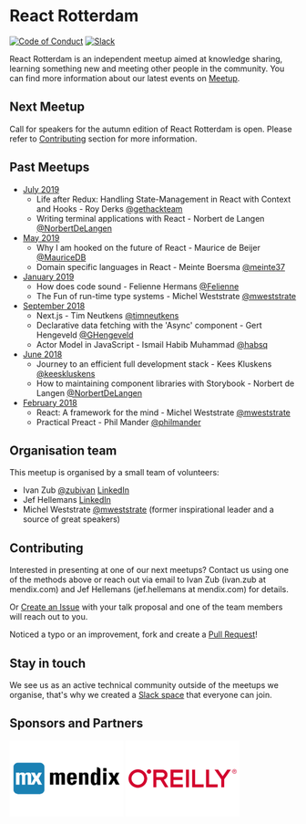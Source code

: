 # React Rotterdam

[![Code of Conduct][code-of-conduct-schield]][code-of-conduct] [![Slack][slack-shield]][slack]

React Rotterdam is an independent meetup aimed at knowledge sharing, learning something new and meeting other people in the community. You can find more information about our latest events on [Meetup](https://www.meetup.com/React-Rotterdam/).

## Next Meetup

Call for speakers for the autumn edition of React Rotterdam is open. Please refer to [Contributing](#Contributing) section for more information.

## Past Meetups

* [July 2019][july-2019]
    * Life after Redux: Handling State-Management in React with Context and Hooks - Roy Derks [@gethackteam](https://twitter.com/gethackteam)
    * Writing terminal applications with React - Norbert de Langen [@NorbertDeLangen](https://twitter.com/NorbertDeLangen)
* [May 2019][may-2019]
    * Why I am hooked on the future of React - Maurice de Beijer [@MauriceDB](https://twitter.com/MauriceDB)
    * Domain specific languages in React - Meinte Boersma [@meinte37](https://twitter.com/meinte37)
* [January 2019][jan-2019]
    * How does code sound - Felienne Hermans [@Felienne](https://twitter.com/Felienne)
    * The Fun of run-time type systems - Michel Weststrate [@mweststrate](https://twitter.com/mweststrate)
* [September 2018][sep-2018]
    * Next.js - Tim Neutkens [@timneutkens](https://twitter.com/timneutkens)
    * Declarative data fetching with the 'Async' component - Gert Hengeveld [@GHengeveld](https://twitter.com/GHengeveld)
    * Actor Model in JavaScript - Ismail Habib Muhammad [@habsq](https://twitter.com/habsq)
* [June 2018][jun-2018]
    * Journey to an efficient full development stack - Kees Kluskens [@keeskluskens](https://twitter.com/keeskluskens)
    * How to maintaining component libraries with Storybook - Norbert de Langen [@NorbertDeLangen](https://twitter.com/NorbertDeLangen)
* [February 2018][feb-2018]
    * React: A framework for the mind - Michel Weststrate [@mweststrate](https://twitter.com/mweststrate)
    * Practical Preact - Phil Mander [@philmander](https://twitter.com/philmander)

## Organisation team

This meetup is organised by a small team of volunteers:
* Ivan Zub [@zubivan](https://twitter.com/zubivan) [LinkedIn](https://nl.linkedin.com/in/ivanzub/en)
* Jef Hellemans [LinkedIn](https://nl.linkedin.com/in/jefhellemans)
* Michel Weststrate [@mweststrate](https://twitter.com/mweststrate) (former inspirational leader and a source of great speakers)

## Contributing

Interested in presenting at one of our next meetups? Contact us using one of the methods above or reach out via email to Ivan Zub (ivan.zub at mendix.com) and Jef Hellemans (jef.hellemans at mendix.com) for details.

Or [Create an Issue][issues] with your talk proposal and one of the team members will reach out to you.

Noticed a typo or an improvement, fork and create a [Pull Request][pull-requests]!

## Stay in touch

We see us as an active technical community outside of the meetups we organise, that's why we created a [Slack space][slack] that everyone can join.

## Sponsors and Partners

[<img src="./logos/Mendix.png" alt="Mendix" width="200">][mendix] [<img src="./logos/OReilly.png" alt="O'Reilly Media" width="200">][oreilly]

[july-2019]: https://www.meetup.com/React-Rotterdam/events/262803775/
[may-2019]: https://www.meetup.com/React-Rotterdam/events/260725401/
[jan-2019]: https://www.meetup.com/React-Rotterdam/events/256340884/
[sep-2018]: https://www.meetup.com/React-Rotterdam/events/254069165/
[jun-2018]: https://www.meetup.com/React-Rotterdam/events/249414995/
[feb-2018]: https://www.meetup.com/React-Rotterdam/events/245132592/

[code-of-conduct-schield]: https://img.shields.io/badge/code%20of-conduct-ff69b4.svg?style=flat-square
[code-of-conduct]: https://github.com/reactrotterdam/meetup/blob/master/CODE_OF_CONDUCT.md
[slack-shield]: https://img.shields.io/badge/chat-on%20slack-brightgreen.svg?style=flat-square
[slack]: https://join.slack.com/t/reactrotterdam/shared_invite/enQtNjk5MTQ4NjY0MTAwLWQ4ZGJjMzVlMzkzYzVmMzY1ZjYwMjQzMDI2MjM3NzE4YTYyMGEyZmVmZTA5Nzk2ZTFmYmUzYjkwZjNiOGY5Njc

[mendix]: https://www.mendix.com/
[oreilly]: https://www.oreilly.com/

[issues]: https://github.com/reactrotterdam/meetup/issues
[pull-requests]: https://github.com/reactrotterdam/meetup/pulls
